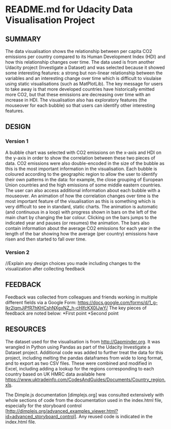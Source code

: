 # README.md for Udacity Data Visualisation Project

## SUMMARY
The data visualisation shows the relationship between per capita CO2 emissions per country compared to its Human Development Index (HDI) and how this relationship changes over time. The data used is from another Udacity project (Investigate a Dataset) and was selected because it showed some interesting features: a strong but non-linear relationship between the variables and an interesting change over time which is difficult to visulaise using static visualisations (such as MatPlotLib). The key message for users to take away is that more developed countries have historically emitted more CO2, but that these emissions are decreasing over time with an increase in HDI. The visualisation also has exploratory features (the mouseover for each bubble) so that users can identify other interesting features.

## DESIGN
### Version 1
A bubble chart was selected with CO2 emissions on the x-axis and HDI on the y-axis in order to show the correlation between these two pieces of data. CO2 emissions were also double-encoded in the size of the bubble as this is the most important information in the visualisation. Each bubble is coloured according to the geographic region to allow the user to identify their own patterns in the data: for example, the close grouping of European Union countries and the high emissions of some middle eastern countries. The user can also access additional information about each bubble with a mouseover. An animation of how the correlation changes over time is the most important feature of the visualisation as this is something which is very difficult to see in standard, static charts. The animation is automatic (and continuous in a loop) with progress shown in bars on the left of the main chart by changing the bar colour. Clicking on the bars jumps to the indicated year and pauses (or resumes) the animation. The bars also contain information about the average CO2 emissions for each year in the length of the bar showing how the average (per country) emissions have risen and then started to fall over time.
### Version 2
//Explain any design choices you made including changes to the visualization after collecting feedback

## FEEDBACK
Feedback was collected from colleagues and friends working in multiple different fields via a Google Form:
https://docs.google.com/forms/d/1_g-Ikr2lqmJjPfR7hKHCshNXgxNZ_h-cHlfcKX0IJwY/
The key pieces of feedback are noted below:
*First point
*Second point

## RESOURCES
The dataset used for the visualisation is from http://Gapminder.org. It was wrangled in Python using Pandas as part of the Udacity Investigate a Dataset project. Additional code was added to further treat the data for this project, including melting the pandas dataframes from wide to long format, and to export as two CSV files. These were combined and modified in Excel, including adding a lookup for the regions corresponding to each country based on UK HMRC data available here https://www.uktradeinfo.com/CodesAndGuides/Documents/Country_region.xls.

The Dimple.js documentation [dimplejs.org] was consulted extensively with whole sections of code from the documentation used in the index.html file, especially for the storyboard control [http://dimplejs.org/advanced_examples_viewer.html?id=advanced_storyboard_control]. Any reused code is indicated in the index.html file.

